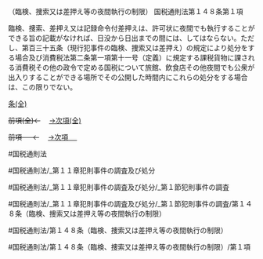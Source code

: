 （臨検、捜索又は差押え等の夜間執行の制限）
国税通則法第１４８条第１項

臨検、捜索、差押え又は記録命令付差押えは、許可状に夜間でも執行することができる旨の記載がなければ、日没から日出までの間には、してはならない。ただし、第百三十五条（現行犯事件の臨検、捜索又は差押え）の規定により処分をする場合及び消費税法第二条第一項第十一号（定義）に規定する課税貨物に課される消費税その他の政令で定める国税について旅館、飲食店その他夜間でも公衆が出入りすることができる場所でその公開した時間内にこれらの処分をする場合は、この限りでない。

[条(全)](国税通則法＿＿＿＿＿第１４８条_.md)

~~前項(全)←~~　  [→次項(全)](国税通則法＿＿＿＿＿第１４８条第２項_.md)

~~前項 　 ←~~　  [→次項 　 ](国税通則法＿＿＿＿＿第１４８条第２項.md)



#国税通則法

#国税通則法/_第１１章犯則事件の調査及び処分

#国税通則法/_第１１章犯則事件の調査及び処分/_第１節犯則事件の調査

#国税通則法/_第１１章犯則事件の調査及び処分/_第１節犯則事件の調査/第１４８条（臨検、捜索又は差押え等の夜間執行の制限）

#国税通則法/第１４８条（臨検、捜索又は差押え等の夜間執行の制限）

#国税通則法/第１４８条（臨検、捜索又は差押え等の夜間執行の制限）/第１項

